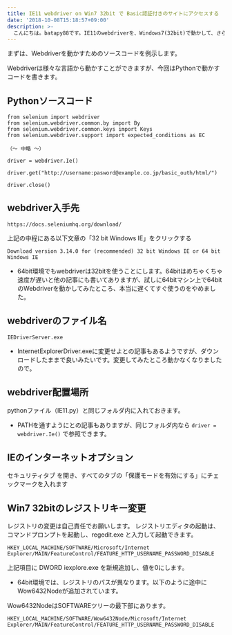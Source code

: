 ```yaml
---
title: IE11 webdriver on Win7 32bit で Basic認証付きのサイトにアクセスする
date: '2018-10-08T15:18:57+09:00'
description: >-
  こんにちは。batapy88です。IE11のwebdriverを、Windows7(32bit)で動かして、さらにBasic認証付きのサイトにアクセスする方法を探っていきます。
---
```

まずは、Webdriverを動かすためのソースコードを例示します。

Webdriverは様々な言語から動かすことができますが、今回はPythonで動かすコードを書きます。

## Pythonソースコード


```
from selenium import webdriver
from selenium.webdriver.common.by import By
from selenium.webdriver.common.keys import Keys
from selenium.webdriver.support import expected_conditions as EC

（～ 中略 ～）

driver = webdriver.Ie()

driver.get("http://username:pasword@example.co.jp/basic_outh/html/")

driver.close()
```

## webdriver入手先

```
https://docs.seleniumhq.org/download/
```

上記の中程にある以下文章の「32 bit Windows IE」をクリックする

```
Download version 3.14.0 for (recommended) 32 bit Windows IE or 64 bit Windows IE
```
* 64bit環境でもwebdriverは32bitを使うことにします。64bitはめちゃくちゃ速度が遅いと他の記事にも書いてありますが、試しに64bitマシン上で64bitのWebdriverを動かしてみたところ、本当に遅くてすぐ使うのをやめました。

## webdriverのファイル名
```
IEDriverServer.exe
```
* InternetExplorerDriver.exeに変更せよとの記事もあるようですが、ダウンロードしたままで良いみたいです。変更してみたところ動かなくなりましたので。

## webdriver配置場所
pythonファイル（IE11.py）と同じフォルダ内に入れておきます。
* PATHを通すようにとの記事もありますが、同じフォルダ内なら `driver = webdriver.Ie()` で参照できます。

## IEのインターネットオプション
セキュリティタブを開き、すべてのタブの「保護モードを有効にする」にチェックマークを入れます

## Win7 32bitのレジストリキー変更
レジストリの変更は自己責任でお願いします。
レジストリエディタの起動は、コマンドプロンプトを起動し、regedit.exe と入力して起動できます。
```
HKEY_LOCAL_MACHINE/SOFTWARE/Microsoft/Internet Explorer/MAIN/FeatureControl/FEATURE_HTTP_USERNAME_PASSWORD_DISABLE
```
上記項目に DWORD iexplore.exe を新規追加し、値を0にします。
* 64bit環境では、レジストリのパスが異なります。以下のように途中にWow6432Nodeが追加されています。

Wow6432NodeはSOFTWAREツリーの最下部にあります。

```
HKEY_LOCAL_MACHINE/SOFTWARE/Wow6432Node/Microsoft/Internet Explorer/MAIN/FeatureControl/FEATURE_HTTP_USERNAME_PASSWORD_DISABLE
```


